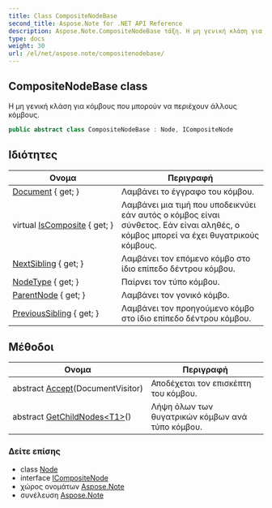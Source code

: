 ```yaml
---
title: Class CompositeNodeBase
second_title: Aspose.Note for .NET API Reference
description: Aspose.Note.CompositeNodeBase τάξη. Η μη γενική κλάση για κόμβους που μπορούν να περιέχουν άλλους κόμβους.
type: docs
weight: 30
url: /el/net/aspose.note/compositenodebase/
---
```

## CompositeNodeBase class

Η μη γενική κλάση για κόμβους που μπορούν να περιέχουν άλλους κόμβους.

```csharp
public abstract class CompositeNodeBase : Node, ICompositeNode
```

## Ιδιότητες

| Ονομα | Περιγραφή |
| --- | --- |
| [Document](../../aspose.note/node/document/) { get; } | Λαμβάνει το έγγραφο του κόμβου. |
| virtual [IsComposite](../../aspose.note/node/iscomposite/) { get; } | Λαμβάνει μια τιμή που υποδεικνύει εάν αυτός ο κόμβος είναι σύνθετος. Εάν είναι αληθές, ο κόμβος μπορεί να έχει θυγατρικούς κόμβους. |
| [NextSibling](../../aspose.note/node/nextsibling/) { get; } | Λαμβάνει τον επόμενο κόμβο στο ίδιο επίπεδο δέντρου κόμβου. |
| [NodeType](../../aspose.note/node/nodetype/) { get; } | Παίρνει τον τύπο κόμβου. |
| [ParentNode](../../aspose.note/node/parentnode/) { get; } | Λαμβάνει τον γονικό κόμβο. |
| [PreviousSibling](../../aspose.note/node/previoussibling/) { get; } | Λαμβάνει τον προηγούμενο κόμβο στο ίδιο επίπεδο δέντρου κόμβου. |

## Μέθοδοι

| Ονομα | Περιγραφή |
| --- | --- |
| abstract [Accept](../../aspose.note/node/accept/)(DocumentVisitor) | Αποδέχεται τον επισκέπτη του κόμβου. |
| abstract [GetChildNodes&lt;T1&gt;](../../aspose.note/compositenodebase/getchildnodes/#getchildnodes_1)() | Λήψη όλων των θυγατρικών κόμβων ανά τύπο κόμβου. |

### Δείτε επίσης

* class [Node](../node/)
* interface [ICompositeNode](../icompositenode/)
* χώρος ονομάτων [Aspose.Note](../../aspose.note/)
* συνέλευση [Aspose.Note](../../)


